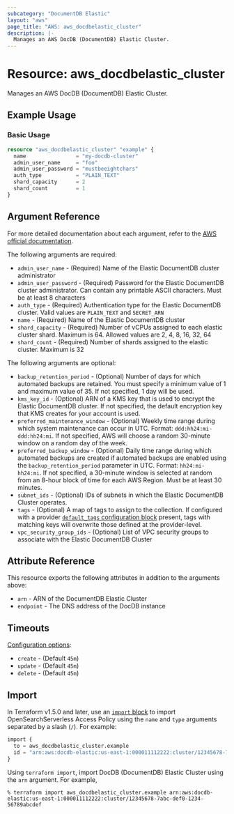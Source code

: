 ```yaml
---
subcategory: "DocumentDB Elastic"
layout: "aws"
page_title: "AWS: aws_docdbelastic_cluster"
description: |-
  Manages an AWS DocDB (DocumentDB) Elastic Cluster.
---
```


# Resource: aws_docdbelastic_cluster

Manages an AWS DocDB (DocumentDB) Elastic Cluster.

## Example Usage

### Basic Usage

```terraform
resource "aws_docdbelastic_cluster" "example" {
  name                = "my-docdb-cluster"
  admin_user_name     = "foo"
  admin_user_password = "mustbeeightchars"
  auth_type           = "PLAIN_TEXT"
  shard_capacity      = 2
  shard_count         = 1
}
```

## Argument Reference

For more detailed documentation about each argument, refer to
the [AWS official documentation](https://docs.aws.amazon.com/cli/latest/reference/docdb-elastic/create-cluster.html).

The following arguments are required:

* `admin_user_name` - (Required) Name of the Elastic DocumentDB cluster administrator
* `admin_user_password` - (Required) Password for the Elastic DocumentDB cluster administrator. Can contain any printable ASCII characters. Must be at least 8 characters
* `auth_type` - (Required) Authentication type for the Elastic DocumentDB cluster. Valid values are `PLAIN_TEXT` and `SECRET_ARN`
* `name` - (Required) Name of the Elastic DocumentDB cluster
* `shard_capacity` - (Required) Number of vCPUs assigned to each elastic cluster shard. Maximum is 64. Allowed values are 2, 4, 8, 16, 32, 64
* `shard_count` - (Required) Number of shards assigned to the elastic cluster. Maximum is 32

The following arguments are optional:

* `backup_retention_period` - (Optional) Number of days for which automated backups are retained. You must specify a minimum value of 1 and maximum value of 35. If not specified, 1 day will be used.
* `kms_key_id` - (Optional) ARN of a KMS key that is used to encrypt the Elastic DocumentDB cluster. If not specified, the default encryption key that KMS creates for your account is used.
* `preferred_maintenance_window` - (Optional) Weekly time range during which system maintenance can occur in UTC. Format: `ddd:hh24:mi-ddd:hh24:mi`. If not specified, AWS will choose a random 30-minute window on a random day of the week.
* `preferred_backup_window` - (Optional) Daily time range during which automated backups are created if automated backups are enabled using the `backup_retention_period` parameter in UTC. Format: `hh24:mi-hh24:mi`. If not specified, a 30-minute window is selected at random from an 8-hour block of time for each AWS Region. Must be at least 30 minutes.
* `subnet_ids` - (Optional) IDs of subnets in which the Elastic DocumentDB Cluster operates.
* `tags` - (Optional) A map of tags to assign to the collection. If configured with a provider [`default_tags` configuration block](https://registry.terraform.io/providers/hashicorp/aws/latest/docs#default_tags-configuration-block) present, tags with matching keys will overwrite those defined at the provider-level.
* `vpc_security_group_ids` - (Optional) List of VPC security groups to associate with the Elastic DocumentDB Cluster

## Attribute Reference

This resource exports the following attributes in addition to the arguments above:

* `arn` - ARN of the DocumentDB Elastic Cluster
* `endpoint` - The DNS address of the DocDB instance

## Timeouts

[Configuration options](https://developer.hashicorp.com/terraform/language/resources/syntax#operation-timeouts):

* `create` - (Default `45m`)
* `update` - (Default `45m`)
* `delete` - (Default `45m`)

## Import

In Terraform v1.5.0 and later, use an [`import` block](https://developer.hashicorp.com/terraform/language/import) to import OpenSearchServerless Access Policy using the `name` and `type` arguments separated by a slash (`/`). For example:

```terraform
import {
  to = aws_docdbelastic_cluster.example
  id = "arn:aws:docdb-elastic:us-east-1:000011112222:cluster/12345678-7abc-def0-1234-56789abcdef"
}
```

Using `terraform import`, import DocDB (DocumentDB) Elastic Cluster using the `arn` argument. For example,

```console
% terraform import aws_docdbelastic_cluster.example arn:aws:docdb-elastic:us-east-1:000011112222:cluster/12345678-7abc-def0-1234-56789abcdef
```